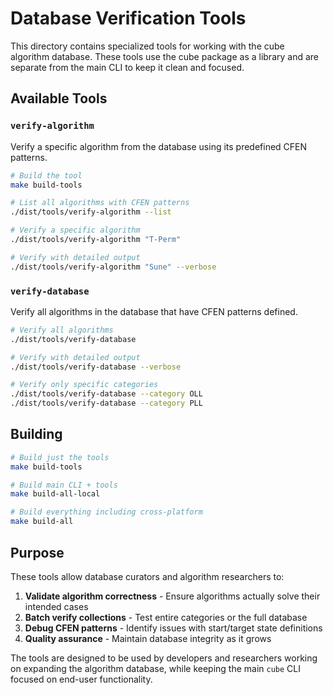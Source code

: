 # Database Verification Tools

This directory contains specialized tools for working with the cube algorithm database. These tools use the cube package as a library and are separate from the main CLI to keep it clean and focused.

## Available Tools

### `verify-algorithm`
Verify a specific algorithm from the database using its predefined CFEN patterns.

```bash
# Build the tool
make build-tools

# List all algorithms with CFEN patterns
./dist/tools/verify-algorithm --list

# Verify a specific algorithm
./dist/tools/verify-algorithm "T-Perm"

# Verify with detailed output
./dist/tools/verify-algorithm "Sune" --verbose
```

### `verify-database` 
Verify all algorithms in the database that have CFEN patterns defined.

```bash
# Verify all algorithms
./dist/tools/verify-database

# Verify with detailed output
./dist/tools/verify-database --verbose

# Verify only specific categories
./dist/tools/verify-database --category OLL
./dist/tools/verify-database --category PLL
```

## Building

```bash
# Build just the tools
make build-tools

# Build main CLI + tools
make build-all-local

# Build everything including cross-platform
make build-all
```

## Purpose

These tools allow database curators and algorithm researchers to:

1. **Validate algorithm correctness** - Ensure algorithms actually solve their intended cases
2. **Batch verify collections** - Test entire categories or the full database
3. **Debug CFEN patterns** - Identify issues with start/target state definitions
4. **Quality assurance** - Maintain database integrity as it grows

The tools are designed to be used by developers and researchers working on expanding the algorithm database, while keeping the main `cube` CLI focused on end-user functionality.